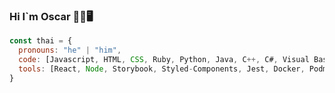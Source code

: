 ### Hi I`m Oscar 👋🙃🖥
```js
const thai = {
  pronouns: "he" | "him",
  code: [Javascript, HTML, CSS, Ruby, Python, Java, C++, C#, Visual Basic, Scala, Kotlin],
  tools: [React, Node, Storybook, Styled-Components, Jest, Docker, Podman, Heroku],
}
```

<!--
**OscarGRG14/OscarGRG14** is a ✨ _special_ ✨ repository because its `README.md` (this file) appears on your GitHub profile.

Here are some ideas to get you started:

- 🔭 I’m currently working on ...
- 🌱 I’m currently learning ...
- 👯 I’m looking to collaborate on ...
- 🤔 I’m looking for help with ...
- 💬 Ask me about ...
- 📫 How to reach me: ...
- 😄 Pronouns: ...
- ⚡ Fun fact: ...
-->
